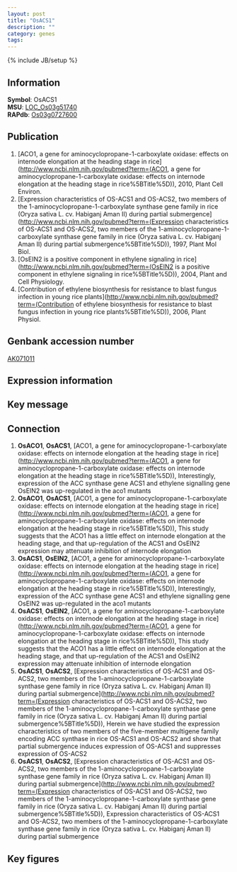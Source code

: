 ```yaml
---
layout: post
title: "OsACS1"
description: ""
category: genes
tags: 
---
```

{% include JB/setup %}

## Information
__Symbol__: OsACS1  
__MSU__: [LOC_Os03g51740](http://rice.plantbiology.msu.edu/cgi-bin/ORF_infopage.cgi?orf=LOC_Os03g51740)  
__RAPdb__: [Os03g0727600](http://rapdb.dna.affrc.go.jp/viewer/gbrowse_details/irgsp1?name=Os03g0727600)  

## Publication
1. [ACO1, a gene for aminocyclopropane-1-carboxylate oxidase: effects on internode elongation at the heading stage in rice](http://www.ncbi.nlm.nih.gov/pubmed?term=(ACO1, a gene for aminocyclopropane-1-carboxylate oxidase: effects on internode elongation at the heading stage in rice%5BTitle%5D)), 2010, Plant Cell Environ.
2. [Expression characteristics of OS-ACS1 and OS-ACS2, two members of the 1-aminocyclopropane-1-carboxylate synthase gene family in rice (Oryza sativa L. cv. Habiganj Aman II) during partial submergence](http://www.ncbi.nlm.nih.gov/pubmed?term=(Expression characteristics of OS-ACS1 and OS-ACS2, two members of the 1-aminocyclopropane-1-carboxylate synthase gene family in rice (Oryza sativa L. cv. Habiganj Aman II) during partial submergence%5BTitle%5D)), 1997, Plant Mol Biol.
3. [OsEIN2 is a positive component in ethylene signaling in rice](http://www.ncbi.nlm.nih.gov/pubmed?term=(OsEIN2 is a positive component in ethylene signaling in rice%5BTitle%5D)), 2004, Plant and Cell Physiology.
4. [Contribution of ethylene biosynthesis for resistance to blast fungus infection in young rice plants](http://www.ncbi.nlm.nih.gov/pubmed?term=(Contribution of ethylene biosynthesis for resistance to blast fungus infection in young rice plants%5BTitle%5D)), 2006, Plant Physiol.

## Genbank accession number
[AK071011](http://www.ncbi.nlm.nih.gov/nuccore/AK071011)

## Expression information

## Key message

## Connection
1. __OsACO1__, __OsACS1__, [ACO1, a gene for aminocyclopropane-1-carboxylate oxidase: effects on internode elongation at the heading stage in rice](http://www.ncbi.nlm.nih.gov/pubmed?term=(ACO1, a gene for aminocyclopropane-1-carboxylate oxidase: effects on internode elongation at the heading stage in rice%5BTitle%5D)),  Interestingly, expression of the ACC synthase gene ACS1 and ethylene signalling gene OsEIN2 was up-regulated in the aco1 mutants
2. __OsACO1__, __OsACS1__, [ACO1, a gene for aminocyclopropane-1-carboxylate oxidase: effects on internode elongation at the heading stage in rice](http://www.ncbi.nlm.nih.gov/pubmed?term=(ACO1, a gene for aminocyclopropane-1-carboxylate oxidase: effects on internode elongation at the heading stage in rice%5BTitle%5D)),  This study suggests that the ACO1 has a little effect on internode elongation at the heading stage, and that up-regulation of the ACS1 and OsEIN2 expression may attenuate inhibition of internode elongation
3. __OsACS1__, __OsEIN2__, [ACO1, a gene for aminocyclopropane-1-carboxylate oxidase: effects on internode elongation at the heading stage in rice](http://www.ncbi.nlm.nih.gov/pubmed?term=(ACO1, a gene for aminocyclopropane-1-carboxylate oxidase: effects on internode elongation at the heading stage in rice%5BTitle%5D)),  Interestingly, expression of the ACC synthase gene ACS1 and ethylene signalling gene OsEIN2 was up-regulated in the aco1 mutants
4. __OsACS1__, __OsEIN2__, [ACO1, a gene for aminocyclopropane-1-carboxylate oxidase: effects on internode elongation at the heading stage in rice](http://www.ncbi.nlm.nih.gov/pubmed?term=(ACO1, a gene for aminocyclopropane-1-carboxylate oxidase: effects on internode elongation at the heading stage in rice%5BTitle%5D)),  This study suggests that the ACO1 has a little effect on internode elongation at the heading stage, and that up-regulation of the ACS1 and OsEIN2 expression may attenuate inhibition of internode elongation
5. __OsACS1__, __OsACS2__, [Expression characteristics of OS-ACS1 and OS-ACS2, two members of the 1-aminocyclopropane-1-carboxylate synthase gene family in rice (Oryza sativa L. cv. Habiganj Aman II) during partial submergence](http://www.ncbi.nlm.nih.gov/pubmed?term=(Expression characteristics of OS-ACS1 and OS-ACS2, two members of the 1-aminocyclopropane-1-carboxylate synthase gene family in rice (Oryza sativa L. cv. Habiganj Aman II) during partial submergence%5BTitle%5D)),  Herein we have studied the expression characteristics of two members of the five-member multigene family encoding ACC synthase in rice OS-ACS1 and OS-ACS2 and show that partial submergence induces expression of OS-ACS1 and suppresses expression of OS-ACS2
6. __OsACS1__, __OsACS2__, [Expression characteristics of OS-ACS1 and OS-ACS2, two members of the 1-aminocyclopropane-1-carboxylate synthase gene family in rice (Oryza sativa L. cv. Habiganj Aman II) during partial submergence](http://www.ncbi.nlm.nih.gov/pubmed?term=(Expression characteristics of OS-ACS1 and OS-ACS2, two members of the 1-aminocyclopropane-1-carboxylate synthase gene family in rice (Oryza sativa L. cv. Habiganj Aman II) during partial submergence%5BTitle%5D)), Expression characteristics of OS-ACS1 and OS-ACS2, two members of the 1-aminocyclopropane-1-carboxylate synthase gene family in rice (Oryza sativa L. cv. Habiganj Aman II) during partial submergence

## Key figures


